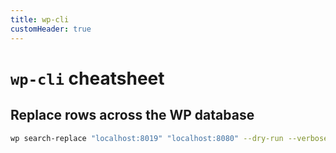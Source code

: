 ```yaml
---
title: wp-cli
customHeader: true
---
```


# `wp-cli` cheatsheet

## Replace rows across the WP database

```sh
wp search-replace "localhost:8019" "localhost:8080" --dry-run --verbose
```
